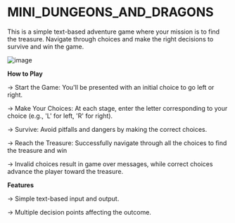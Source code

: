 # MINI_DUNGEONS_AND_DRAGONS
This is a simple text-based adventure game where your mission is to find the treasure. Navigate through choices and make the right decisions to survive and win the game.

![image](https://github.com/user-attachments/assets/593c16a4-88d0-43f9-a5eb-27859341a61f)


**How to Play**

-> Start the Game: You'll be presented with an initial choice to go left or right.

-> Make Your Choices: At each stage, enter the letter corresponding to your choice (e.g., 'L' for left, 'R' for right).

-> Survive: Avoid pitfalls and dangers by making the correct choices.

-> Reach the Treasure: Successfully navigate through all the choices to find the treasure and win 

-> Invalid choices result in game over messages, while correct choices advance the player toward the treasure.

**Features**

-> Simple text-based input and output.

-> Multiple decision points affecting the outcome.
